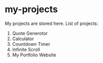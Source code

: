 # my-projects
My projects are stored here.
List of projects:
1. Quote Generotor
2. Calculator
3. Countdown Timer
4. Infinite Scroll
5. My Portfolio Website
